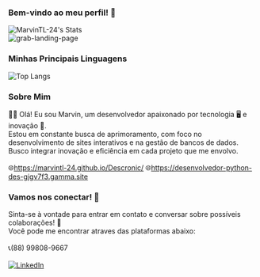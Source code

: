 ### Bem-vindo ao meu perfil! 👋
![MarvinTL-24's Stats](https://github-readme-stats.vercel.app/api?username=MarvinTL-24&show_icons=true&theme=tokyonight)
<br>
![grab-landing-page](https://github.com/MarvinTL-24/Perfil/blob/main/rebrnd-coding.gif)
<br>
### Minhas Principais Linguagens
![Top Langs](https://github-readme-stats.vercel.app/api/top-langs/?username=MarvinTL-24&exclude_repo=github-readme-stats,anuraghazra.github.io)
<br>
### Sobre Mim
👨‍💻  Olá! Eu sou Marvin, um desenvolvedor apaixonado por tecnologia 🖥️ e inovação 🚀.<br>
    Estou em constante busca de aprimoramento, com foco no desenvolvimento de sites interativos e na gestão de bancos de dados.<br>
    Busco integrar inovação e eficiência em cada projeto que me envolvo.<br><br>
🌐https://marvintl-24.github.io/Descronic/
🌐https://desenvolvedor-python-des-gjgv7f3.gamma.site
<br>
### Vamos nos conectar! 🤝
Sinta-se à vontade para entrar em contato e conversar sobre possíveis colaborações! 🤝 <br>
Você pode me encontrar atraves das plataformas abaixo: <br><br>
📞(88) 99808-9667 <br><br>
[![LinkedIn](https://img.shields.io/badge/LinkedIn-0077B5?style=for-the-badge&logo=linkedin&logoColor=white)](https://www.linkedin.com/in/MarvinTL24)
